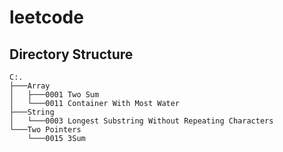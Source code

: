 # leetcode
## Directory Structure
```
C:.
├───Array
│   ├───0001 Two Sum
│   └───0011 Container With Most Water
├───String
│   └───0003 Longest Substring Without Repeating Characters
└───Two Pointers
    └───0015 3Sum
```
